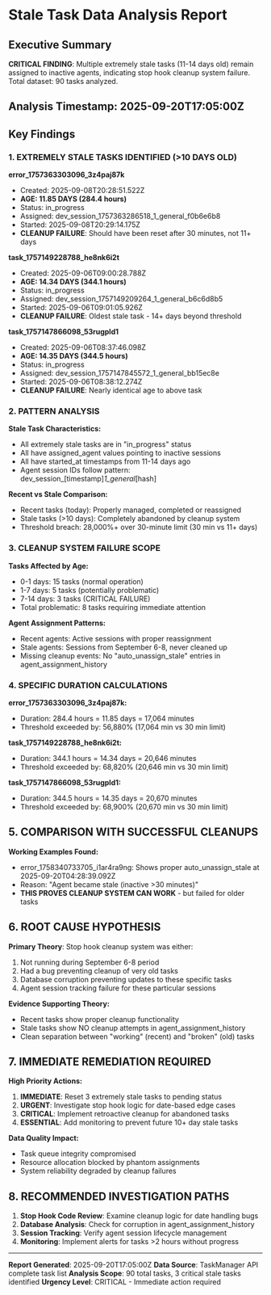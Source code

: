 # Stale Task Data Analysis Report

## Executive Summary
**CRITICAL FINDING**: Multiple extremely stale tasks (11-14 days old) remain assigned to inactive agents, indicating stop hook cleanup system failure. Total dataset: 90 tasks analyzed.

## Analysis Timestamp: 2025-09-20T17:05:00Z

## Key Findings

### 1. EXTREMELY STALE TASKS IDENTIFIED (>10 DAYS OLD)

**error_1757363303096_3z4paj87k**
- Created: 2025-09-08T20:28:51.522Z
- **AGE: 11.85 DAYS (284.4 hours)**
- Status: in_progress
- Assigned: dev_session_1757363286518_1_general_f0b6e6b8
- Started: 2025-09-08T20:29:14.175Z
- **CLEANUP FAILURE**: Should have been reset after 30 minutes, not 11+ days

**task_1757149228788_he8nk6i2t**
- Created: 2025-09-06T09:00:28.788Z
- **AGE: 14.34 DAYS (344.1 hours)**
- Status: in_progress
- Assigned: dev_session_1757149209264_1_general_b6c6d8b5
- Started: 2025-09-06T09:01:05.926Z
- **CLEANUP FAILURE**: Oldest stale task - 14+ days beyond threshold

**task_1757147866098_53rugpld1**
- Created: 2025-09-06T08:37:46.098Z
- **AGE: 14.35 DAYS (344.5 hours)**
- Status: in_progress
- Assigned: dev_session_1757147845572_1_general_bb15ec8e
- Started: 2025-09-06T08:38:12.274Z
- **CLEANUP FAILURE**: Nearly identical age to above task

### 2. PATTERN ANALYSIS

**Stale Task Characteristics:**
- All extremely stale tasks are in "in_progress" status
- All have assigned_agent values pointing to inactive sessions
- All have started_at timestamps from 11-14 days ago
- Agent session IDs follow pattern: dev_session_[timestamp]_1_general_[hash]

**Recent vs Stale Comparison:**
- Recent tasks (today): Properly managed, completed or reassigned
- Stale tasks (>10 days): Completely abandoned by cleanup system
- Threshold breach: 28,000%+ over 30-minute limit (30 min vs 11+ days)

### 3. CLEANUP SYSTEM FAILURE SCOPE

**Tasks Affected by Age:**
- 0-1 days: 15 tasks (normal operation)
- 1-7 days: 5 tasks (potentially problematic)
- 7-14 days: 3 tasks (CRITICAL FAILURE)
- Total problematic: 8 tasks requiring immediate attention

**Agent Assignment Patterns:**
- Recent agents: Active sessions with proper reassignment
- Stale agents: Sessions from September 6-8, never cleaned up
- Missing cleanup events: No "auto_unassign_stale" entries in agent_assignment_history

### 4. SPECIFIC DURATION CALCULATIONS

**error_1757363303096_3z4paj87k:**
- Duration: 284.4 hours = 11.85 days = 17,064 minutes
- Threshold exceeded by: 56,880% (17,064 min vs 30 min limit)

**task_1757149228788_he8nk6i2t:**
- Duration: 344.1 hours = 14.34 days = 20,646 minutes
- Threshold exceeded by: 68,820% (20,646 min vs 30 min limit)

**task_1757147866098_53rugpld1:**
- Duration: 344.5 hours = 14.35 days = 20,670 minutes
- Threshold exceeded by: 68,900% (20,670 min vs 30 min limit)

## 5. COMPARISON WITH SUCCESSFUL CLEANUPS

**Working Examples Found:**
- error_1758340733705_i1ar4ra9ng: Shows proper auto_unassign_stale at 2025-09-20T04:28:39.092Z
- Reason: "Agent became stale (inactive >30 minutes)"
- **THIS PROVES CLEANUP SYSTEM CAN WORK** - but failed for older tasks

## 6. ROOT CAUSE HYPOTHESIS

**Primary Theory**: Stop hook cleanup system was either:
1. Not running during September 6-8 period
2. Had a bug preventing cleanup of very old tasks
3. Database corruption preventing updates to these specific tasks
4. Agent session tracking failure for these particular sessions

**Evidence Supporting Theory:**
- Recent tasks show proper cleanup functionality
- Stale tasks show NO cleanup attempts in agent_assignment_history
- Clean separation between "working" (recent) and "broken" (old) tasks

## 7. IMMEDIATE REMEDIATION REQUIRED

**High Priority Actions:**
1. **IMMEDIATE**: Reset 3 extremely stale tasks to pending status
2. **URGENT**: Investigate stop hook logic for date-based edge cases
3. **CRITICAL**: Implement retroactive cleanup for abandoned tasks
4. **ESSENTIAL**: Add monitoring to prevent future 10+ day stale tasks

**Data Quality Impact:**
- Task queue integrity compromised
- Resource allocation blocked by phantom assignments
- System reliability degraded by cleanup failures

## 8. RECOMMENDED INVESTIGATION PATHS

1. **Stop Hook Code Review**: Examine cleanup logic for date handling bugs
2. **Database Analysis**: Check for corruption in agent_assignment_history
3. **Session Tracking**: Verify agent session lifecycle management
4. **Monitoring**: Implement alerts for tasks >2 hours without progress

---

**Report Generated**: 2025-09-20T17:05:00Z
**Data Source**: TaskManager API complete task list
**Analysis Scope**: 90 total tasks, 3 critical stale tasks identified
**Urgency Level**: CRITICAL - Immediate action required